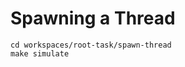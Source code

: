 <!--
    Copyright 2024, Colias Group, LLC

    SPDX-License-Identifier: CC-BY-SA-4.0
-->

# Spawning a Thread

```
cd workspaces/root-task/spawn-thread
make simulate
```
